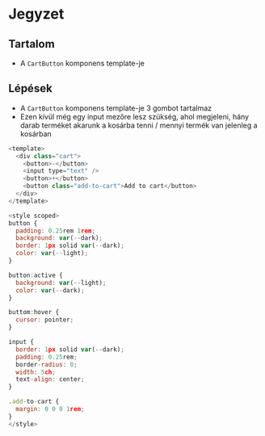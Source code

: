 # Jegyzet

## Tartalom

- A `CartButton` komponens template-je

## Lépések

- A `CartButton` komponens template-je 3 gombot tartalmaz
- Ezen kívül még egy input mezőre lesz szükség, ahol megjeleni, hány darab terméket akarunk a kosárba tenni / mennyi termék van jelenleg a kosárban

```js
<template>
  <div class="cart">
    <button>-</button>
    <input type="text" />
    <button>+</button>
    <button class="add-to-cart">Add to cart</button>
  </div>
</template>

<style scoped>
button {
  padding: 0.25rem 1rem;
  background: var(--dark);
  border: 1px solid var(--dark);
  color: var(--light);
}

button:active {
  background: var(--light);
  color: var(--dark);
}

buttom:hover {
  cursor: pointer;
}

input {
  border: 1px solid var(--dark);
  padding: 0.25rem;
  border-radius: 0;
  width: 5ch;
  text-align: center;
}

.add-to-cart {
  margin: 0 0 0 1rem;
}
</style>
```
